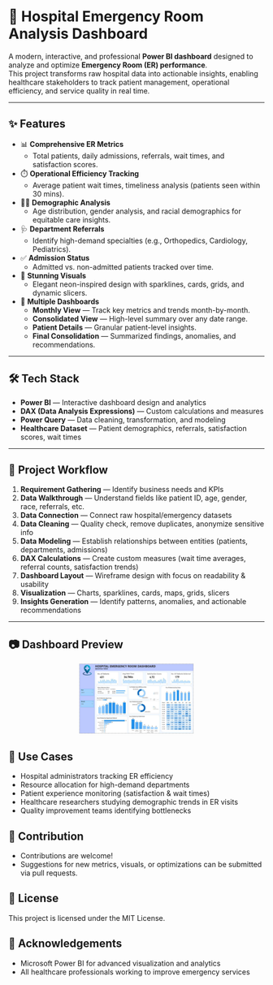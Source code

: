 # 🏥 Hospital Emergency Room Analysis Dashboard

A modern, interactive, and professional **Power BI dashboard** designed to analyze and optimize **Emergency Room (ER) performance**.  
This project transforms raw hospital data into actionable insights, enabling healthcare stakeholders to track patient management, operational efficiency, and service quality in real time.

---

## ✨ Features

- 📊 **Comprehensive ER Metrics**
  - Total patients, daily admissions, referrals, wait times, and satisfaction scores.  
- ⏱️ **Operational Efficiency Tracking**
  - Average patient wait times, timeliness analysis (patients seen within 30 mins).  
- 👩‍⚕️ **Demographic Analysis**
  - Age distribution, gender analysis, and racial demographics for equitable care insights.  
- 🩺 **Department Referrals**
  - Identify high-demand specialties (e.g., Orthopedics, Cardiology, Pediatrics).  
- ✅ **Admission Status**
  - Admitted vs. non-admitted patients tracked over time.  
- 🎨 **Stunning Visuals**
  - Elegant neon-inspired design with sparklines, cards, grids, and dynamic slicers.  
- 🔄 **Multiple Dashboards**
  - **Monthly View** — Track key metrics and trends month-by-month.  
  - **Consolidated View** — High-level summary over any date range.  
  - **Patient Details** — Granular patient-level insights.  
  - **Final Consolidation** — Summarized findings, anomalies, and recommendations.  

---

## 🛠️ Tech Stack

- **Power BI** — Interactive dashboard design and analytics  
- **DAX (Data Analysis Expressions)** — Custom calculations and measures  
- **Power Query** — Data cleaning, transformation, and modeling  
- **Healthcare Dataset** — Patient demographics, referrals, satisfaction scores, wait times  

---

## 🚀 Project Workflow

1. **Requirement Gathering** — Identify business needs and KPIs  
2. **Data Walkthrough** — Understand fields like patient ID, age, gender, race, referrals, etc.  
3. **Data Connection** — Connect raw hospital/emergency datasets  
4. **Data Cleaning** — Quality check, remove duplicates, anonymize sensitive info  
5. **Data Modeling** — Establish relationships between entities (patients, departments, admissions)  
6. **DAX Calculations** — Create custom measures (wait time averages, referral counts, satisfaction trends)  
7. **Dashboard Layout** — Wireframe design with focus on readability & usability  
8. **Visualization** — Charts, sparklines, cards, maps, grids, slicers  
9. **Insights Generation** — Identify patterns, anomalies, and actionable recommendations  

---

## 📷 Dashboard Preview


<p align="center">
  <img src="./img.jpeg" width="45%" />
</p>


## 📌 Use Cases

- Hospital administrators tracking ER efficiency
- Resource allocation for high-demand departments
- Patient experience monitoring (satisfaction & wait times)
- Healthcare researchers studying demographic trends in ER visits
- Quality improvement teams identifying bottlenecks

## 🤝 Contribution

- Contributions are welcome!
- Suggestions for new metrics, visuals, or optimizations can be submitted via pull requests.

## 📜 License

This project is licensed under the MIT License.

## 🙌 Acknowledgements

- Microsoft Power BI for advanced visualization and analytics
- All healthcare professionals working to improve emergency services
